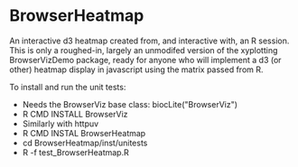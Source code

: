 # BrowserHeatmap
An interactive d3  heatmap created from, and interactive with, an R session.
This is only a roughed-in, largely an unmodifed version of the xyplotting BrowserVizDemo
package, ready for anyone who will implement a d3 (or other) heatmap display
in javascript using the matrix passed from R.

To install and run the unit tests:

*  Needs the BrowserViz base class: biocLite("BrowserViz")
*  R CMD INSTALL BrowserViz
*  Similarly with httpuv
*  R CMD INSTAL BrowserHeatmap
*  cd BrowserHeatmap/inst/unitests
*  R -f test_BrowserHeatmap.R 

